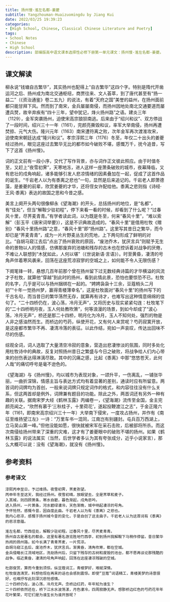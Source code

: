 ```yaml
---
title: 扬州慢·淮左名都-姜夔
subtitle: Yangzhouman-Huaizuomingdu by Jiang Kui
date: 2022/03/25 19:39:23
categories:
- [High School, Chinese, Classical Chinese Literature and Poetry]
tags:
- School Notes
- Chinese
- High School
description: 部编版高中语文课本选择性必修下册第一单元课文：扬州慢·淮左名都-姜夔。
---
```


## 课文解读

柳永说“钱塘自古繁华”，其实扬州也配得上“自古繁华”这四个字。特别是隋代开凿运河之后、扬州成为南北交通枢纽，商贾往来、文人荟萃，到了唐代甚至有“扬一益二”（《资治通鉴》卷二五九）的说法，有着“天府之国”美誉的益州，在扬州面前都只能甘拜下风。然而到了南宋，金兵屡屡南侵，而扬州因地处南北交通要道而屡遭兵燹，故辛弃疾有“四十三年，望中犹记，烽火扬州路”之语。建炎三年（1129），金军突袭扬州，迫使宋高宗狼狈南逃。后来由于“绍兴和议”、双方停战了一段时间，绍兴三十一年（1161），完颜亮撕毁和议，率军大举南侵，扬州再遭焚掠、元气大伤。隆兴元年（1163）南宋遭符离之败，次年金军再次渡淮攻宋，迫使南宋朝廷达成“隆兴和议”。孝宗淳熙三年（1176）冬至，年仅二十出头的姜夔经过扬州，眼见这座过去繁华无比的都市如今破败不堪，感慨万千，抚今追昔，写下了这首《扬州慢》。

词的正文前有一段小序，交代了写作背景，亦与词作正文彼此照应。由于时值冬至，又赶上“夜雪初霁”，天寒地冻，进人这样一座萧条破败的城市，夜幕降临，又有悲壮的戍角响起，诸多能够引发人悲凉情绪的因素叠加在一起，促成了这首作品的诞生。“千岩老人以为有黍离之悲也”一句，显然是后来追记的。千岩老人即萧德藻，是姜夔的前辈，欣赏姜夔的才华，还将侄女许配给他。黍离之悲则指《诗经·王风·黍离》表达的故国之思和今昔之感。

美言上阕开头两句很像柳永《望海潮》的开头，总括扬州的地位，是“名都”，有“佳处”，但当“解鞍少驻初程”，停下来看一看的时候，却看到了什么呢？“过春风十里，尽荠麦青青。”有学者读此词，以为既是冬至，何来“春风十里”，“难以索解”（彭玉平《唐宋词举要》），这是不识典故造成的。“春风十里”是借用杜牧《赠别》“春风十里扬州路”之意，“春风十里”即“扬州路”。这里写其昔日之繁华，而今却已是“荠麦青青”，成为一片片野麦丛生的荒地，上下两句形成了鲜明的对比。“自胡马窥江去后”点出了扬州衰败的原因，“废池乔木，犹厌言兵”则赋予无生命的景物以人的情感，仿佛那废弃的池塘和残存的古木也在控诉着对战争的厌倦，不难让人联想到“木犹如此，人何以堪”（《世说新语·言语》）。时至黄昏，凄清的号角声伴着寒风袭来，回荡在这座荒凉寂寥的空城之上，如何能不令人无限伤感？

下阕笔锋一转，悬想几百年前那个曾在扬州留下过无数经典诗篇的才华横溢的风流才子杜牧，就算他“穿越”到此时的扬州，看到此情此景，恐怕也要惊恐不已。杜牧的名字，几乎是可以与扬州捆绑在一起的。“娉娉袅袅十三余，豆蔻梢头二月初”“十年一觉扬州梦，赢得青楼薄幸名”，这是杜牧面对“春风十里”的扬州写下的千古名句，而当昔日的繁华荡然无存，就算再有诗才，也难写出这种情意绵绵的佳句了。“二十四桥仍在，波心荡，冷月无声”，又将历史与现实紧紧勾连：杜牧笔下的“二十四桥明月夜，玉人何处教吹箫”，何等浪漫的场景，到如今却成了“波心荡，冷月无声”，桥还是那二十四桥，明月化为冷月，玉人不知何处，强烈的物是人非之感油然而生。而桥边的芍药，纵使开花，又有何人来赏呢？芍药寂寞开放，是这座都市繁华不再、凄清冷落的表征。以此作结，宛如一声哀叹，传达出回味不尽的伤感。

综观全词，词人选取了大量清空冷寂的意象，营造出悲凄惨淡的氛围，同时多处化用杜牧诗中的典故，反复对照扬州昔日之繁盛与今日之破败，将战争给人们内心带来的创伤表达得淋漓尽致。其中的沉痛之感，比起《黍离》中那“悠悠苍天，此何人哉”的痛切呼号是毫不逊色的。

《望海湖》与《扬州慢》，均以城市为表现对象，一颂升平，一伤离乱，一铺张华丽，一曲折深锦，情感主旨与表达方式均有着显著的差别，通读时应有所留意。两首词的词牌均为首创，一般来说词牌只规定词作的格式，和内容往往没有什么关系，但这两首却是例外，词牌兼有题目的功能。除此之外，两首词还有另外一种有趣的关联。据南宋罗大经《鹤林玉露》丙编卷一，《望海潮》流传至金国，金主完颜亮闻之，“欣然有慕于‘三秋桂子，十里荷花’，遂起投鞭渡江之志”，于金正隆六年（1161，即南宋高宗绍兴三十一年）大举南下侵宋，一度攻占扬州，并作有《南征至维扬望江左》一诗：“万里车书一混同，江南岂有别疆封。屯兵百万西湖上，立马吴山第一峰。”但他没能如愿，很快就被宋军在采石击败，后被部将所杀。而这次南侵给扬州带来了深重的灾难，这才有了姜夔眼中的破败不堪的扬州。如果《鹤林玉露》的说法属实（当然，后世学者多认为其有夸张成分，近乎小说家言），那么大概可以说：没有《望海潮》，就没有《扬州慢》。

## 参考资料

### 参考译文

```template:classcial-chinese-literature-and-poetry-translation
淳熙丙申至日，予过维扬。夜雪初霁，荠麦弥望。
丙申年冬至这天，我经过扬州。夜雪初晴，放眼望去，全是荠草和麦子。
入其城，则四顾萧条，寒水自碧，暮色渐起，戍角悲吟。
进入扬州，一片萧条，河水碧绿凄冷，天色渐晚，城中响起凄凉的号角。
予怀怆然，感慨今昔，因自度此曲。千岩老人以为有《黍离》之悲也。
我内心悲凉，感慨于扬州城今昔的变化，于是自创了这支曲子。千岩老人认为这首词有《黍离》的悲凉意蕴。

淮左名都，竹西佳处，解鞍少驻初程。过春风十里，尽荠麦青青。
扬州自古是著名的都会，这里有著名游览胜地竹西亭，初到扬州我解鞍下马稍作停留。昔日繁华热闹的扬州路，如今长满了青青荠麦，一片荒凉。
自胡马窥江去后，废池乔木，犹厌言兵。渐黄昏，清角吹寒，都在空城。
金兵侵略长江流域地区，洗劫扬州后，只留下残存的古树和废毁的池台，都不愿再谈论那残酷的战争。临近黄昏，凄清的号角声响起，回荡在这座凄凉残破的空城。

杜郎俊赏，算而今重到须惊。纵豆蔻词工，青楼梦好，难赋深情。
杜牧俊逸清赏，料想他现在再来的话也会感到震惊。即使“豆蔻”词语精工，青楼美梦的诗意很好，也难抒写此刻深沉悲怆感情。
二十四桥仍在，波心荡，冷月无声。念桥边红药，年年知为谁生？
二十四桥依然还在，桥下江水水波荡漾，月色凄冷，四周寂静无声。想那桥边红色的芍药花年年花叶繁荣，可它们是为谁生长为谁开放呢？
```
